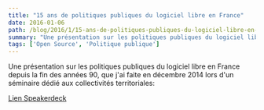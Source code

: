 ```yaml
---
title: "15 ans de politiques publiques du logiciel libre en France"
date: 2016-01-06
path: /blog/2016/1/15-ans-de-politiques-publiques-du-logiciel-libre-en-france
summary: "Une présentation sur les politiques publiques du logiciel libre en France depuis la fin des années 90, que j'ai faite en décembre 2014 lors d'un séminaire dédié aux collectivités territoriales."
tags: ['Open Source', 'Politique publique']
---
```


Une présentation sur les politiques publiques du logiciel libre en France depuis la fin des années 90, que j'ai faite en décembre 2014 lors d'un séminaire dédié aux collectivités territoriales:

<script async class="speakerdeck-embed" data-id="2246ec706741013212a06e47992228f9" data-ratio="1.33333333333333" src="//speakerdeck.com/assets/embed.js"></script>

[Lien Speakerdeck](https://speakerdeck.com/sfermigier/15-ans-de-politiques-publiques-du-logiciel-libre-en-france)

